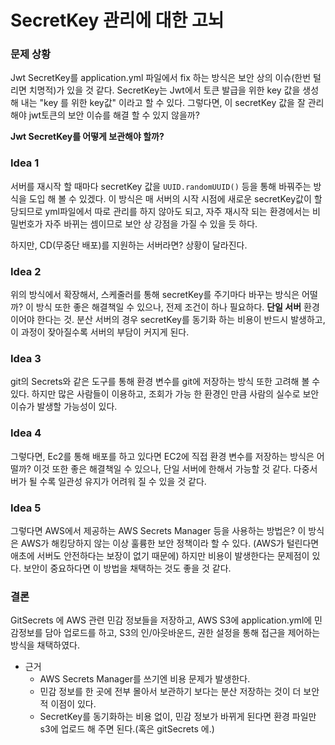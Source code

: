 # SecretKey 관리에 대한 고뇌

### 문제 상황
Jwt SecretKey를 application.yml 파일에서 fix 하는 방식은 보안 상의 이슈(한번 털리면 치명적)가 있을 것 같다.
SecretKey는 Jwt에서 토큰 발급을 위한 key 값을 생성해 내는 "key 를 위한 key값" 이라고 할 수 있다.
그렇다면, 이 secretKey 값을 잘 관리 해야 jwt토큰의 보안 이슈를 해결 할 수 있지 않을까?

**Jwt SecretKey를 어떻게 보관해야 할까?**

### Idea 1
서버를 재시작 할 때마다 secretKey 값을 `UUID.randomUUID()` 등을 통해 바꿔주는 방식을 도입 해 볼 수 있겠다.
이 방식은 매 서버의 시작 시점에 새로운 secretKey값이 할당되므로 yml파일에서 따로 관리를 하지 않아도 되고, 자주 재시작 되는 환경에서는 비밀번호가 자주 바뀌는 셈이므로 보안 상 강점을 가질 수 있을 듯 하다.

하지만, CD(무중단 배포)를 지원하는 서버라면? 상황이 달라진다.

### Idea 2

위의 방식에서 확장해서, 스케줄러를 통해 secretKey를 주기마다 바꾸는 방식은 어떨까?
이 방식 또한 좋은 해결책일 수 있으나, 전제 조건이 하나 필요하다.
**단일 서버** 환경이어야 한다는 것.
분산 서버의 경우 secretKey를 동기화 하는 비용이 반드시 발생하고, 이 과정이 잦아질수록 서버의 부담이 커지게 된다.

### Idea 3

git의 Secrets와 같은 도구를 통해 환경 변수를 git에 저장하는 방식 또한 고려해 볼 수 있다.
하지만 많은 사람들이 이용하고, 조회가 가능 한 환경인 만큼 사람의 실수로 보안 이슈가 발생할 가능성이 있다.

### Idea 4

그렇다면, Ec2를 통해 배포를 하고 있다면 EC2에 직접 환경 변수를 저장하는 방식은 어떨까?
이것 또한 좋은 해결책일 수 있으나, 단일 서버에 한해서 가능할 것 같다. 다중서버가 될 수록 일관성 유지가 어려워 질 수 있을 것 같다.

### Idea 5

그렇다면 AWS에서 제공하는 AWS Secrets Manager 등을 사용하는 방법은?
이 방식은 AWS가 해킹당하지 않는 이상 훌륭한 보안 정책이라 할 수 있다. (AWS가 털린다면 애초에 서버도 안전하다는 보장이 없기 때문에)
하지만 비용이 발생한다는 문제점이 있다. 보안이 중요하다면 이 방법을 채택하는 것도 좋을 것 같다.

### 결론

GitSecrets 에 AWS 관련 민감 정보들을 저장하고, AWS S3에 application.yml에 민감정보를 담아 업로드를 하고, S3의 인/아웃바운드, 권한 설정을 통해
접근을 제어하는 방식을 채택하였다.

* 근거
  - AWS Secrets Manager를 쓰기엔 비용 문제가 발생한다. 
  - 민감 정보를 한 곳에 전부 몰아서 보관하기 보다는 분산 저장하는 것이 더 보안 적 이점이 있다.
  - SecretKey를 동기화하는 비용 없이, 민감 정보가 바뀌게 된다면 환경 파일만 s3에 업로드 해 주면 된다.(혹은 gitSecrets 에.)